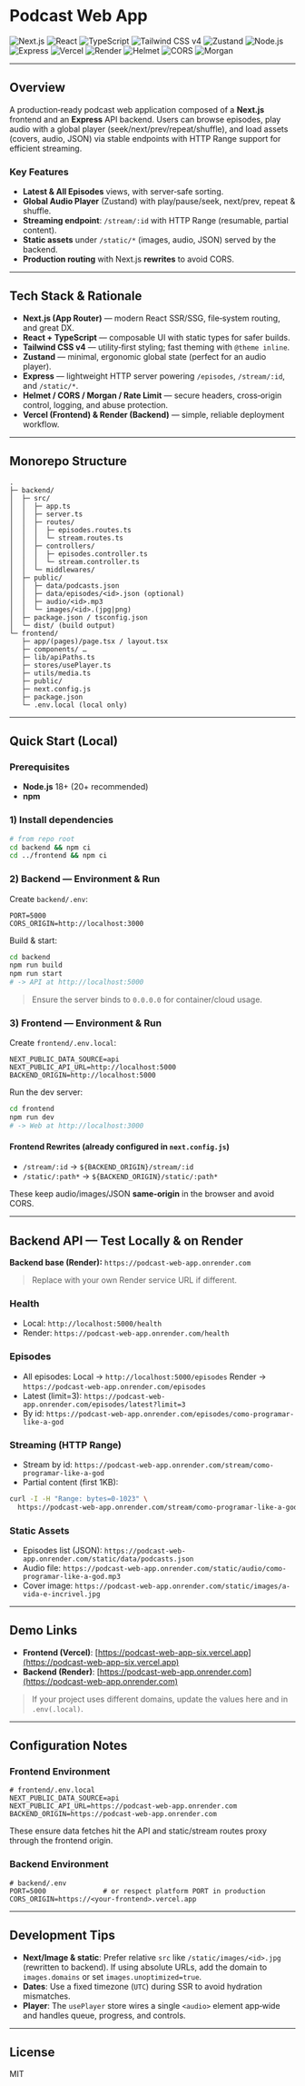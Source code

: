 # Podcast Web App

![Next.js](https://img.shields.io/badge/Next.js-15-black?logo=nextdotjs)
![React](https://img.shields.io/badge/React-18-20232a?logo=react)
![TypeScript](https://img.shields.io/badge/TypeScript-5-3178C6?logo=typescript)
![Tailwind CSS v4](https://img.shields.io/badge/Tailwind_CSS-4-38B2AC?logo=tailwindcss)
![Zustand](https://img.shields.io/badge/Zustand-State%20Mgmt-000000)
![Node.js](https://img.shields.io/badge/Node.js-20+-339933?logo=nodedotjs)
![Express](https://img.shields.io/badge/Express-Server-000000?logo=express)
![Vercel](https://img.shields.io/badge/Vercel-Frontend-000000?logo=vercel)
![Render](https://img.shields.io/badge/Render-Backend-4945FF)
![Helmet](https://img.shields.io/badge/Helmet-Security-444) ![CORS](https://img.shields.io/badge/CORS-Enabled-444) ![Morgan](https://img.shields.io/badge/Morgan-Logging-444)

---

## Overview

A production‑ready podcast web application composed of a **Next.js** frontend and an **Express** API backend. Users can browse episodes, play audio with a global player (seek/next/prev/repeat/shuffle), and load assets (covers, audio, JSON) via stable endpoints with HTTP Range support for efficient streaming.

### Key Features

* **Latest & All Episodes** views, with server‑safe sorting.
* **Global Audio Player** (Zustand) with play/pause/seek, next/prev, repeat & shuffle.
* **Streaming endpoint**: `/stream/:id` with HTTP Range (resumable, partial content).
* **Static assets** under `/static/*` (images, audio, JSON) served by the backend.
* **Production routing** with Next.js **rewrites** to avoid CORS.

---

## Tech Stack & Rationale

* **Next.js (App Router)** — modern React SSR/SSG, file‑system routing, and great DX.
* **React + TypeScript** — composable UI with static types for safer builds.
* **Tailwind CSS v4** — utility‑first styling; fast theming with `@theme inline`.
* **Zustand** — minimal, ergonomic global state (perfect for an audio player).
* **Express** — lightweight HTTP server powering `/episodes`, `/stream/:id`, and `/static/*`.
* **Helmet / CORS / Morgan / Rate Limit** — secure headers, cross‑origin control, logging, and abuse protection.
* **Vercel (Frontend) & Render (Backend)** — simple, reliable deployment workflow.

---

## Monorepo Structure

```
.
├─ backend/
│  ├─ src/
│  │  ├─ app.ts
│  │  ├─ server.ts
│  │  ├─ routes/
│  │  │  ├─ episodes.routes.ts
│  │  │  └─ stream.routes.ts
│  │  ├─ controllers/
│  │  │  ├─ episodes.controller.ts
│  │  │  └─ stream.controller.ts
│  │  └─ middlewares/
│  ├─ public/
│  │  ├─ data/podcasts.json
│  │  ├─ data/episodes/<id>.json (optional)
│  │  ├─ audio/<id>.mp3
│  │  └─ images/<id>.(jpg|png)
│  ├─ package.json / tsconfig.json
│  └─ dist/ (build output)
└─ frontend/
   ├─ app/(pages)/page.tsx / layout.tsx
   ├─ components/ …
   ├─ lib/apiPaths.ts
   ├─ stores/usePlayer.ts
   ├─ utils/media.ts
   ├─ public/
   ├─ next.config.js
   ├─ package.json
   └─ .env.local (local only)
```

---

## Quick Start (Local)

### Prerequisites

* **Node.js** 18+ (20+ recommended)
* **npm**

### 1) Install dependencies

```bash
# from repo root
cd backend && npm ci
cd ../frontend && npm ci
```

### 2) Backend — Environment & Run

Create `backend/.env`:

```env
PORT=5000
CORS_ORIGIN=http://localhost:3000
```

Build & start:

```bash
cd backend
npm run build
npm run start
# -> API at http://localhost:5000
```

> Ensure the server binds to `0.0.0.0` for container/cloud usage.

### 3) Frontend — Environment & Run

Create `frontend/.env.local`:

```env
NEXT_PUBLIC_DATA_SOURCE=api
NEXT_PUBLIC_API_URL=http://localhost:5000
BACKEND_ORIGIN=http://localhost:5000
```

Run the dev server:

```bash
cd frontend
npm run dev
# -> Web at http://localhost:3000
```

#### Frontend Rewrites (already configured in `next.config.js`)

* `/stream/:id` → `${BACKEND_ORIGIN}/stream/:id`
* `/static/:path*` → `${BACKEND_ORIGIN}/static/:path*`

These keep audio/images/JSON **same‑origin** in the browser and avoid CORS.

---

## Backend API — Test Locally & on Render

**Backend base (Render):** `https://podcast-web-app.onrender.com`

> Replace with your own Render service URL if different.

### Health

* Local:
  `http://localhost:5000/health`
* Render:
  `https://podcast-web-app.onrender.com/health`

### Episodes

* All episodes:
  Local → `http://localhost:5000/episodes`
  Render → `https://podcast-web-app.onrender.com/episodes`
* Latest (limit=3):
  `https://podcast-web-app.onrender.com/episodes/latest?limit=3`
* By id:
  `https://podcast-web-app.onrender.com/episodes/como-programar-like-a-god`

### Streaming (HTTP Range)

* Stream by id:
  `https://podcast-web-app.onrender.com/stream/como-programar-like-a-god`
* Partial content (first 1KB):

```bash
curl -I -H "Range: bytes=0-1023" \
  https://podcast-web-app.onrender.com/stream/como-programar-like-a-god
```

### Static Assets

* Episodes list (JSON):
  `https://podcast-web-app.onrender.com/static/data/podcasts.json`
* Audio file:
  `https://podcast-web-app.onrender.com/static/audio/como-programar-like-a-god.mp3`
* Cover image:
  `https://podcast-web-app.onrender.com/static/images/a-vida-e-incrivel.jpg`

---

## Demo Links

* **Frontend (Vercel)**: [https://podcast-web-app-six.vercel.app](https://podcast-web-app-six.vercel.app)
* **Backend (Render)**: [https://podcast-web-app.onrender.com](https://podcast-web-app.onrender.com)

> If your project uses different domains, update the values here and in `.env(.local)`.

---

## Configuration Notes

### Frontend Environment

```env
# frontend/.env.local
NEXT_PUBLIC_DATA_SOURCE=api
NEXT_PUBLIC_API_URL=https://podcast-web-app.onrender.com
BACKEND_ORIGIN=https://podcast-web-app.onrender.com
```

These ensure data fetches hit the API and static/stream routes proxy through the frontend origin.

### Backend Environment

```env
# backend/.env
PORT=5000              # or respect platform PORT in production
CORS_ORIGIN=https://<your-frontend>.vercel.app
```

---

## Development Tips

* **Next/Image & static**: Prefer relative `src` like `/static/images/<id>.jpg` (rewritten to backend). If using absolute URLs, add the domain to `images.domains` or set `images.unoptimized=true`.
* **Dates**: Use a fixed timezone (`UTC`) during SSR to avoid hydration mismatches.
* **Player**: The `usePlayer` store wires a single `<audio>` element app‑wide and handles queue, progress, and controls.

---

## License

MIT
